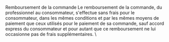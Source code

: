 Remboursement de la commande
Le remboursement de la commande, du professionnel au consommateur, s'effectue sans frais pour le consommateur, dans les mêmes conditions et par les mêmes moyens de paiement que ceux utilisés pour le paiement de sa commande, sauf accord express du consommateur et pour autant que ce remboursement ne lui occasionne pas de frais supplémentaires.
\